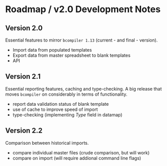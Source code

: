 # Roadmap / v2.0 Development Notes

## Version 2.0

Essential features to mirror `bcompiler 1.13` (current - and final - version).

* Import data from populated templates
* Export data from master spreadsheet to blank templates
* API

## Version 2.1

Essential reporting features, caching and type-checking. A big release that
moves `bcompiler` on considerably in terms of functionality.

* report data validation status of blank template
* use of cache to improve speed of import
* type-checking (implementing *Type* field in datamap)

## Version 2.2

Comparison between historical imports.

* compare individual master files (crude comparison, but will work)
* compare on import (will require addional command line flags)
